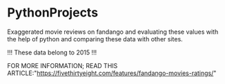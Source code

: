 # PythonProjects
Exaggerated movie reviews on fandango and evaluating these values with the help of python and comparing these data with other sites.

!!! These data belong to 2015 !!!

FOR MORE INFORMATION;
READ THIS ARTICLE:"https://fivethirtyeight.com/features/fandango-movies-ratings/"
